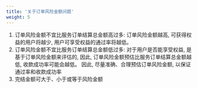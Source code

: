 ```yaml
---
title: '关于订单风险金额问题'
weight: 5
---
```


1. 订单风险金额不宜比服务订单结算总金额高过多: 订单风险金额越高, 可获得权益的用户将越少, 用户可享受权益的通过率将越低。
2. 订单风险金额不宜比服务订单结算总金额低过多: 对于用户是否能享受权益, 是基于订单风险金额来评估的, 因此, 订单风险金额预估比服务订单结算总金额越低, 收款成功率可能会越低。
   因此, 尽量准确、合理预估订单风险金额, 以保证通过率和收款成功率
3. 完结金额可大于、小于或等于风险金额
